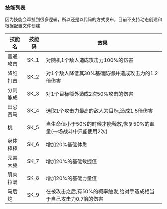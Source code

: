 ### 技能列表

因为技能会牵扯到很多逻辑，所以还是以代码的方式发布，目前不支持动态创建和根据配置文件创建


| 技能名  | 技能码  | 效果                                     |
|------|------|----------------------------------------|
 | 普通攻击 | SK_1 | 对随机1个敌人造成攻击力100%的伤害                    |
 | 降维打击 | SK_2 | 对1个敌人降低其30%基础防御并造成攻击力的1.2倍伤害           |
 | 分则能成 | SK_3 | 对1个目标额外造成2次50%攻击的伤害                    |
 | 田忌赛马 | SK_4 | 选取1个攻击力最高的敌人为目标,造成1.5倍伤害               |
 | 桃    | SK_5 | 当生命值小于50%的时候才能释放,恢复50%的血量(一场战斗中只能使用2次) |
 | 身体棒棒 | SK_6 | 增加20%基础体质                              |
 | 完美大腿 | SK_7 | 增加20%的基础敏捷值                            |
 | 肌肉拉满 | SK_8 | 增加20%的基础力量值                            |
 | 马后炮  | SK_9 | 在被攻击之后,有50%的概率触发,给对手造成相当于自己攻击力0.7倍的伤害  |